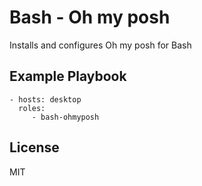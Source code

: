 Bash - Oh my posh
=========

Installs and configures Oh my posh for Bash


Example Playbook
----------------

    - hosts: desktop
      roles:
         - bash-ohmyposh

License
-------

MIT